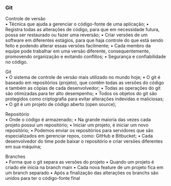 ### Git

Controle de versão <br>
•	Técnica que ajuda a gerenciar o código-fonte de uma aplicação;
•	Registra todas as alterações de código, para que em necessidade futura, possa ser restaurado ou fazer uma reversão;
•	Criar versões de um software em diferentes estágios, para que haja controle do que está sendo feito e podendo alterar essas versões facilmente;
•	Cada membro da equipe pode trabalhar em uma versão diferente, consequentemente, promovendo organização e evitando conflitos;
•	Segurança e confiabilidade no código.

Git <br>
•	O sistema de controle de versão mais utilizado no mundo hoje;
•	O git é baseado em repositórios (projeto), que contêm todas as versões do código e também as cópias de cada desenvolvedor;
•	Todas as operações do git são otimizadas para ter alto desempenho;
•	Todos os objetos do git são protegidos como criptografia para evitar alterações indevidas e maliciosas;
•	O git é um projeto de código aberto (open source);

Repositório <br>
•	Onde o código é armazenado;
•	Na grande maioria das vezes cada projeto possui um repositório;
•	Iniciar um projeto, é iniciar um novo repositório;
•	Podemos enviar os repositórios para servidores que são especializados em gerenciar repos, como: GitHub e Bitbucket;
•	Cada desenvolvedor do time pode baixar o repositório e criar versões diferentes em sua máquina;

Branches <br>
• Forma que o git separa as versões do projeto
• Quando um projeto é criado ele inicia na branch main
• Cada nova feature de um projeto fica em um branch separado
• Após a finalização das alterações os branchs são unidos para ter o código-fonte final


